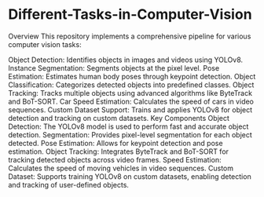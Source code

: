 # Different-Tasks-in-Computer-Vision
Overview
This repository implements a comprehensive pipeline for various computer vision tasks:

Object Detection: Identifies objects in images and videos using YOLOv8.
Instance Segmentation: Segments objects at the pixel level.
Pose Estimation: Estimates human body poses through keypoint detection.
Object Classification: Categorizes detected objects into predefined classes.
Object Tracking: Tracks multiple objects using advanced algorithms like ByteTrack and BoT-SORT.
Car Speed Estimation: Calculates the speed of cars in video sequences.
Custom Dataset Support: Trains and applies YOLOv8 for object detection and tracking on custom datasets.
Key Components
Object Detection: The YOLOv8 model is used to perform fast and accurate object detection.
Segmentation: Provides pixel-level segmentation for each object detected.
Pose Estimation: Allows for keypoint detection and pose estimation.
Object Tracking: Integrates ByteTrack and BoT-SORT for tracking detected objects across video frames.
Speed Estimation: Calculates the speed of moving vehicles in video sequences.
Custom Dataset: Supports training YOLOv8 on custom datasets, enabling detection and tracking of user-defined objects.

